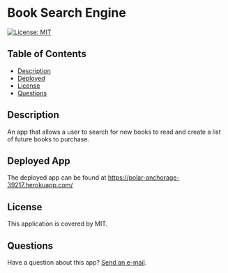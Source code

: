 # Book Search Engine
[![License: MIT](https://img.shields.io/badge/License-MIT-yellow.svg)](https://opensource.org/licenses/MIT)

## Table of Contents
* [Description](#description)
* [Deployed](#deploy)
* [License](#license)
* [Questions](#questions)

<a name='description'></a>
## Description
An app that allows a user to search for new books to read and create a list of future books to purchase. 

<a name='deploy'></a>
## Deployed App
The deployed app can be found at https://polar-anchorage-39217.herokuapp.com/

<a name='license'></a>
## License
This application is covered by MIT.

<a name='questions'></a>
## Questions
Have a question about this app? [Send an e-mail](mailto:marisandb@yahoo.com).
